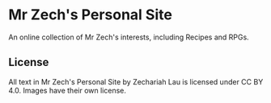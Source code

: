 # Mr Zech's Personal Site
An online collection of Mr Zech's interests, including Recipes and RPGs.

## License
All text in Mr Zech's Personal Site by Zechariah Lau is licensed under CC BY 4.0.
Images have their own license.
